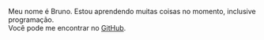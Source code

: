 Meu nome é Bruno. Estou aprendendo muitas coisas no momento, inclusive programação.  
Você pode me encontrar no [GitHub](https://github.com/ignazweis2).
